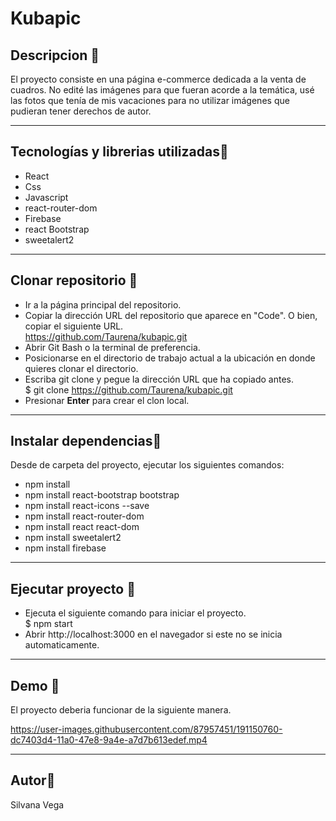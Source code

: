 # Kubapic

## Descripcion 🦄
El proyecto consiste en una página e-commerce dedicada a la venta de cuadros. No edité las imágenes para que fueran acorde a la temática, usé las fotos que tenía de mis vacaciones para no utilizar imágenes que pudieran tener derechos de autor. 

---
## Tecnologías y librerias utilizadas🌺

- React 
- Css 
- Javascript
- react-router-dom 
- Firebase 
- react Bootstrap
- sweetalert2

---
## Clonar repositorio 🐣

 * Ir a la página principal del repositorio.  
 * Copiar la dirección URL del repositorio que aparece en "Code". O bien, copiar el siguiente URL.   
   https://github.com/Taurena/kubapic.git
 * Abrir Git Bash o la terminal de preferencia. 
 * Posicionarse en el directorio de trabajo actual a la ubicación en donde quieres clonar el directorio.
 * Escriba git clone y pegue la dirección URL que ha copiado antes.  
  $ git clone https://github.com/Taurena/kubapic.git
 * Presionar **Enter** para crear el clon local.

---
## Instalar dependencias🌹

 Desde de carpeta del proyecto, ejecutar los siguientes comandos:  
* npm install
* npm install react-bootstrap bootstrap
* npm install react-icons --save
* npm install react-router-dom
* npm install react react-dom
* npm install sweetalert2
* npm install firebase

---
## Ejecutar proyecto 🌱

* Ejecuta el siguiente comando para iniciar el proyecto.  
 $ npm start
* Abrir http://localhost:3000 en el navegador si este no se inicia automaticamente.

---
## Demo 🦊

 El proyecto deberia funcionar de la siguiente manera.

https://user-images.githubusercontent.com/87957451/191150760-dc7403d4-11a0-47e8-9a4e-a7d7b613edef.mp4


---
## Autor🌸
Silvana Vega
